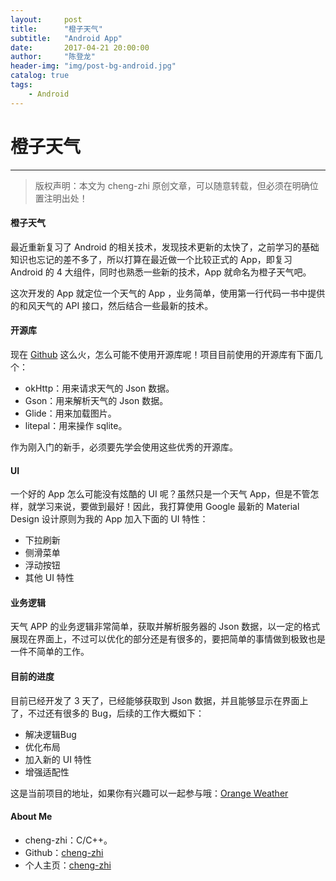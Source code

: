 ```yaml
---
layout:     post
title:      "橙子天气"
subtitle:   "Android App"
date:       2017-04-21 20:00:00
author:     "陈登龙"
header-img: "img/post-bg-android.jpg"
catalog: true
tags:
    - Android
---
```


# 橙子天气 
***
> 版权声明：本文为 cheng-zhi 原创文章，可以随意转载，但必须在明确位置注明出处！

#### 橙子天气 
最近重新复习了 Android 的相关技术，发现技术更新的太快了，之前学习的基础知识也忘记的差不多了，所以打算在最近做一个比较正式的 App，即复习 Android 的 4 大组件，同时也熟悉一些新的技术，App 就命名为橙子天气吧。

这次开发的 App 就定位一个天气的 App ，业务简单，使用第一行代码一书中提供的和风天气的 API 接口，然后结合一些最新的技术。

#### 开源库
现在 [Github](https://github.com/) 这么火，怎么可能不使用开源库呢！项目目前使用的开源库有下面几个：
* okHttp：用来请求天气的 Json 数据。
* Gson：用来解析天气的 Json 数据。
* Glide：用来加载图片。
* litepal：用来操作 sqlite。

作为刚入门的新手，必须要先学会使用这些优秀的开源库。

#### UI
一个好的 App 怎么可能没有炫酷的 UI 呢？虽然只是一个天气 App，但是不管怎样，就学习来说，要做到最好！因此，我打算使用 Google 最新的 Material Design 设计原则为我的 App 加入下面的 UI 特性：
* 下拉刷新
* 侧滑菜单
* 浮动按钮
* 其他 UI 特性

#### 业务逻辑
天气 APP 的业务逻辑非常简单，获取并解析服务器的 Json 数据，以一定的格式展现在界面上，不过可以优化的部分还是有很多的，要把简单的事情做到极致也是一件不简单的工作。

#### 目前的进度
目前已经开发了 3 天了，已经能够获取到 Json 数据，并且能够显示在界面上了，不过还有很多的 Bug，后续的工作大概如下：
* 解决逻辑Bug
* 优化布局
* 加入新的 UI 特性
* 增强适配性

这是当前项目的地址，如果你有兴趣可以一起参与哦：[Orange Weather](https://github.com/cheng-zhi/OrangeWeather)


#### About Me
* cheng-zhi：C/C++。
* Github：[cheng-zhi](https://github.com/cheng-zhi)
* 个人主页：[cheng-zhi](https://cheng-zhi.github.io/)
